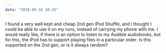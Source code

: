 ```yaml
---
date: "2018-09-16 20:25"
---
```


I found a very well kept and cheap 2nd gen iPod Shuffle, and I thought I could be able to use it on my runs, instead of carrying my phone with me. I would really like, if there is an option to listen to my Audible audiobooks, but for this, the iPod has to support playing files in a particular order. Is this supported on the 2nd gen, or is it always random?


